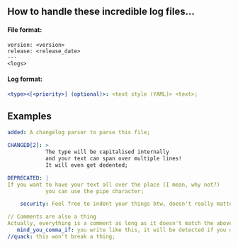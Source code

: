 ## How to handle these incredible log files...

#### File format:
```
version: <version>
release: <release_date>
---
<logs>
```

#### Log format:
```yaml
<type><[<priority>] (optional)>: <text style (YAML)> <text>;
```


## Examples
```yaml
added: A changelog parser to parse this file;
```
```yaml
CHANGED[2]: >
            The type will be capitalised internally
            and your text can span over multiple lines!
            It will even get dedented;
```
```yaml
DEPRECATED: |
If you want to have your text all over the place (I mean, why not?)
            you can use the pipe character;
```
```yaml
	security: Feel free to indent your things btw, doesn't really matter;
```
```yaml
// Comments are also a thing
Actually, everything is a comment as long as it doesn't match the above format so knock yourself out
   mind_you_comma_if: you write like this, it will be detected if you don't add the //;
//quack: this won't break a thing;
```
